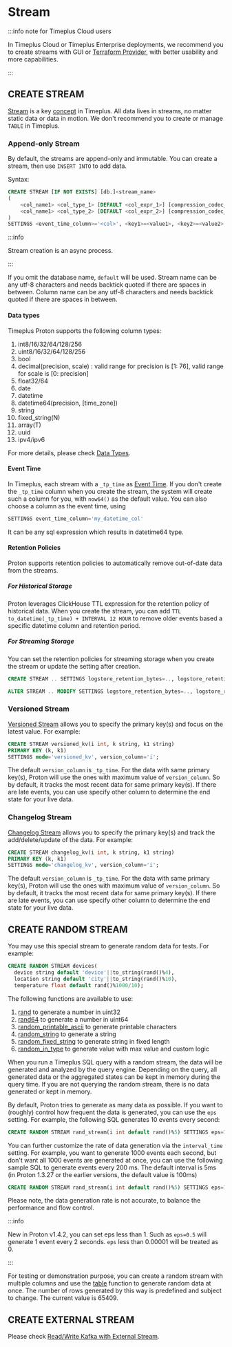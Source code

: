 # Stream

:::info note for Timeplus Cloud users

In Timeplus Cloud or Timeplus Enterprise deployments, we recommend you to create streams with GUI or [Terraform Provider](/terraform), with better usability and more capabilities.

:::

## CREATE STREAM

[Stream](/working-with-streams) is a key [concept](/glossary) in Timeplus. All data lives in streams, no matter static data or data in motion. We don't recommend you to create or manage `TABLE` in Timeplus.

### Append-only Stream

By default, the streams are append-only and immutable. You can create a stream, then use `INSERT INTO` to add data.

Syntax:

```sql
CREATE STREAM [IF NOT EXISTS] [db.]<stream_name>
(
    <col_name1> <col_type_1> [DEFAULT <col_expr_1>] [compression_codec_1],
    <col_name1> <col_type_2> [DEFAULT <col_expr_2>] [compression_codec_2]
)
SETTINGS <event_time_column>='<col>', <key1>=<value1>, <key2>=<value2>, ...
```

:::info

Stream creation is an async process.

:::

If you omit the database name, `default` will be used. Stream name can be any utf-8 characters and needs backtick quoted if there are spaces in between. Column name can be any utf-8 characters and needs backtick quoted if there are spaces in between.

#### Data types

Timeplus Proton supports the following column types:

1. int8/16/32/64/128/256
2. uint8/16/32/64/128/256
3. bool
4. decimal(precision, scale) : valid range for precision is [1: 76], valid range for scale is [0: precision]
5. float32/64
6. date
7. datetime
8. datetime64(precision, [time_zone])
9. string
10. fixed_string(N)
11. array(T)
12. uuid
13. ipv4/ipv6

For more details, please check [Data Types](/datatypes).

#### Event Time

In Timeplus, each stream with a `_tp_time` as [Event Time](/eventtime). If you don't create the `_tp_time` column when you create the stream, the system will create such a column for you, with `now64()` as the default value. You can also choose a column as the event time, using

```sql
SETTINGS event_time_column='my_datetime_col'
```

 It can be any sql expression which results in datetime64 type.

#### Retention Policies

Proton supports retention policies to automatically remove out-of-date data from the streams.

##### For Historical Storage

Proton leverages ClickHouse TTL expression for the retention policy of historical data. When you create the stream, you can add `TTL to_datetime(_tp_time) + INTERVAL 12 HOUR` to remove older events based a specific datetime column and retention period.

##### For Streaming Storage

You can set the retention policies for streaming storage when you create the stream or update the setting after creation.

```sql
CREATE STREAM .. SETTINGS logstore_retention_bytes=.., logstore_retention_ms=..;

ALTER STREAM .. MODIFY SETTINGS logstore_retention_bytes=.., logstore_retention_ms=..;
```

### Versioned Stream

[Versioned Stream](/versioned-stream) allows you to specify the primary key(s) and focus on the latest value. For example:

```sql
CREATE STREAM versioned_kv(i int, k string, k1 string)
PRIMARY KEY (k, k1)
SETTINGS mode='versioned_kv', version_column='i';
```

The default `version_column` is `_tp_time`. For the data with same primary key(s), Proton will use the ones with maximum value of  `version_column`. So by default, it tracks the most recent data for same primary key(s). If there are late events, you can use specify other column to determine the end state for your live data.

### Changelog Stream

[Changelog Stream](/changelog-stream) allows you to specify the primary key(s) and track the add/delete/update of the data. For example:

```sql
CREATE STREAM changelog_kv(i int, k string, k1 string)
PRIMARY KEY (k, k1)
SETTINGS mode='changelog_kv', version_column='i';
```

The default `version_column` is `_tp_time`. For the data with same primary key(s), Proton will use the ones with maximum value of  `version_column`. So by default, it tracks the most recent data for same primary key(s). If there are late events, you can use specify other column to determine the end state for your live data.

## CREATE RANDOM STREAM

You may use this special stream to generate random data for tests. For example:

```sql
CREATE RANDOM STREAM devices(
  device string default 'device'||to_string(rand()%4),
  location string default 'city'||to_string(rand()%10),
  temperature float default rand()%1000/10);
```

The following functions are available to use:

1. [rand](/functions_for_random#rand) to generate a number in uint32
2. [rand64](/functions_for_random#rand64) to generate a number in uint64
3. [random_printable_ascii](/functions_for_random#random_printable_ascii) to generate printable characters
4. [random_string](/functions_for_random#random_string) to generate a string
5. [random_fixed_string](/functions_for_random#random_fixed_string) to generate string in fixed length
7. [random_in_type](/functions_for_random#random_in_type) to generate value with max value and custom logic

When you run a Timeplus SQL query with a random stream, the data will be generated and analyzed by the query engine. Depending on the query, all generated data or the aggregated states can be kept in memory during the query time. If you are not querying the random stream, there is no data generated or kept in memory.

By default, Proton tries to generate as many data as possible. If you want to (roughly) control how frequent the data is generated, you can use the `eps` setting. For example, the following SQL generates 10 events every second:

```sql
CREATE RANDOM STREAM rand_stream(i int default rand()%5) SETTINGS eps=10
```

You can further customize the rate of data generation via the `interval_time` setting. For example, you want to generate 1000 events each second, but don't want all 1000 events are generated at once, you can use the following sample SQL to generate events every 200 ms. The default interval is 5ms (in Proton 1.3.27 or the earlier versions, the default value is 100ms)

```sql
CREATE RANDOM STREAM rand_stream(i int default rand()%5) SETTINGS eps=1000, interval_time=200
```

Please note, the data generation rate is not accurate, to balance the performance and flow control.

:::info

New in Proton v1.4.2, you can set eps less than 1. Such as `eps=0.5` will generate 1 event every 2 seconds. `eps` less than 0.00001 will be treated as 0.

:::

For testing or demonstration purpose, you can create a random stream with multiple columns and use the [table](/functions_for_streaming#table) function to generate random data at once. The number of rows generated by this way is predefined and subject to change. The current value is 65409.

## CREATE EXTERNAL STREAM

Please check [Read/Write Kafka with External Stream](/proton-kafka).
